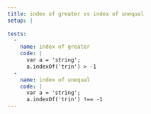 ```yaml
---
title: index of greater vs index of unequal
setup: |
  
tests:
  -
    name: index of greater
    code: |
      var a = 'string';
      a.indexOf('trin') > -1
  -
    name: index of unequal
    code: |
      var a = 'string';
      a.indexOf('trin') !== -1
---
```


